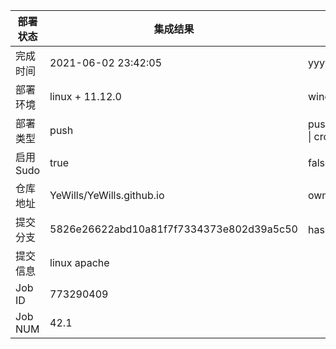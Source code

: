 部署状态 | 集成结果 | 参考值
---|---|---
完成时间 | 2021-06-02 23:42:05 | yyyy-mm-dd hh:mm:ss
部署环境 | linux + 11.12.0 | window \| linux + stable
部署类型 | push | push \| pull_request \| api \| cron
启用Sudo | true | false \| true
仓库地址 | YeWills/YeWills.github.io | owner_name/repo_name
提交分支 | 5826e26622abd10a81f7f7334373e802d39a5c50 | hash 16位
提交信息 | linux apache |
Job ID   | 773290409 |
Job NUM  | 42.1 |
